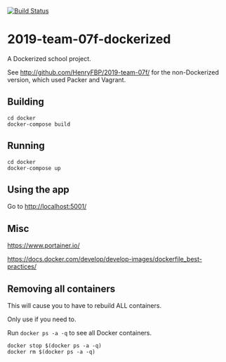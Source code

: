 [![Build Status](https://travis-ci.org/HenryFBP/2019-team-07f-dockerized.svg?branch=master)](https://travis-ci.org/HenryFBP/2019-team-07f-dockerized)

# 2019-team-07f-dockerized

A Dockerized school project.

See <http://github.com/HenryFBP/2019-team-07f/> for the non-Dockerized version, which used Packer and Vagrant.

## Building

    cd docker
    docker-compose build

## Running

    cd docker
    docker-compose up

## Using the app

Go to <http://localhost:5001/>

## Misc

<https://www.portainer.io/>

<https://docs.docker.com/develop/develop-images/dockerfile_best-practices/>

## Removing all containers

This will cause you to have to rebuild ALL containers.

Only use if you need to.

Run `docker ps -a -q` to see all Docker containers.

    docker stop $(docker ps -a -q)
    docker rm $(docker ps -a -q)
